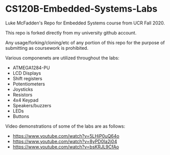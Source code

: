 # CS120B-Embedded-Systems-Labs
Luke McFadden's Repo for Embedded Systems course from UCR Fall 2020.

This repo is forked directly from my university github account.

Any usage/forking/cloning/etc of any portion of this repo for the purpose of submitting as coursework is prohibited.

Various componenets are utilized throughout the labs:
- ATMEGA1284-PU
- LCD Displays
- Shift registers
- Potentiometers
- Joysticks
- Resistors
- 4x4 Keypad
- Speakers/buzzers
- LEDs
- Buttons

Video demonstrations of some of the labs are as follows:
- https://www.youtube.com/watch?v=5LHiP0uQ64o
- https://www.youtube.com/watch?v=8yPD0Ia2j04
- https://www.youtube.com/watch?v=bsKRJL9CfAo
